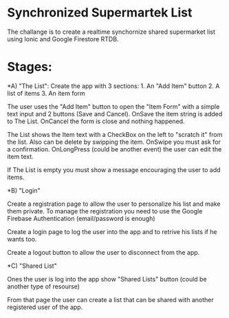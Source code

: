 # Synchronized Supermartek List

The challange is to create a realtime synchornize shared supermarket list using Ionic and Google Firestore RTDB.

# Stages: 
  *A) "The List": Create the app with 3 sections:
      1. An "Add Item" button
      2. A list of items
      3. An item form
      
  The user uses the "Add Item" button to open the "Item Form" with a simple text input and 2 buttons (Save and Cancel). OnSave the item string is added to The List. OnCancel the form is close and nothing happened.
      
  The List shows the Item text with a CheckBox on the left to "scratch it" from the list. Also can be delete by swipping the item. OnSwipe you must ask for a confirmation. OnLongPress (could be another event) the user can edit the item text. 
  
  If The List is empty you must show a message encouraging the user to add items.
   
 *B) "Login"
 
 Create a registration page to allow the user to personalize his list and make them private. To manage the registration you need to use the Google Firebase Authentication (email/password is enough)
 
 Create a login page to log the user into the app and to retrive his lists if he wants too.
 
 Create a logout button to allow the user to disconnect from the app.
 
 *C) "Shared List"
 
 Ones the user is log into the app show "Shared Lists" button (could be another type of resourse) 
 
 From that page the user can create a list that can be shared with another registered user of the app.
    
     

